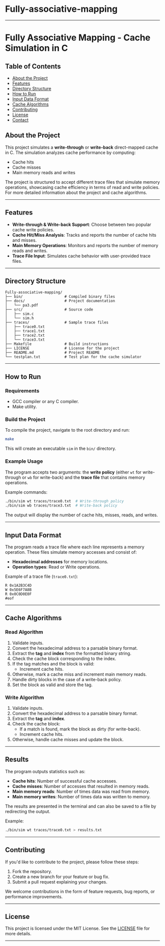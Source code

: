 # Fully-associative-mapping


---

# Fully Associative Mapping - Cache Simulation in C



## Table of Contents
- [About the Project](#about-the-project)
- [Features](#features)
- [Directory Structure](#directory-structure)
- [How to Run](#how-to-run)
- [Input Data Format](#input-data-format)
- [Cache Algorithms](#cache-algorithms)
- [Contributing](#contributing)
- [License](#license)
- [Contact](#contact)

## About the Project

This project simulates a **write-through** or **write-back** direct-mapped cache in C. The simulation analyzes cache performance by computing:
- Cache hits
- Cache misses
- Main memory reads and writes

The project is structured to accept different trace files that simulate memory operations, showcasing cache efficiency in terms of read and write policies. For more detailed information about the project and cache algorithms.

---

## Features

- **Write-through & Write-back Support**: Choose between two popular cache write policies.
- **Cache Hit/Miss Analysis**: Tracks and reports the number of cache hits and misses.
- **Main Memory Operations**: Monitors and reports the number of memory reads and writes.
- **Trace File Input**: Simulates cache behavior with user-provided trace files.

---

## Directory Structure

```
Fully-associative-mapping/
├── bin/                   # Compiled binary files
├── docs/                  # Project documentation
│   └── pa3.pdf
├── src/                   # Source code
│   ├── sim.c
│   └── sim.h
├── traces/                # Sample trace files
│   ├── trace0.txt
│   ├── trace1.txt
│   ├── trace2.txt
│   └── trace3.txt
├── Makefile               # Build instructions
├── LICENSE                # License for the project
├── README.md              # Project README
└── testplan.txt           # Test plan for the cache simulator
```

---

## How to Run

### Requirements

- GCC compiler or any C compiler.
- Make utility.

### Build the Project

To compile the project, navigate to the root directory and run:

```bash
make
```

This will create an executable `sim` in the `bin/` directory.

### Example Usage

The program accepts two arguments: the **write policy** (either `wt` for write-through or `wb` for write-back) and the **trace file** that contains memory operations.

Example commands:

```bash
./bin/sim wt traces/trace0.txt  # Write-through policy
./bin/sim wb traces/trace3.txt  # Write-back policy
```

The output will display the number of cache hits, misses, reads, and writes.

---

## Input Data Format

The program reads a trace file where each line represents a memory operation. These files simulate memory accesses and consist of:
- **Hexadecimal addresses** for memory locations.
- **Operation types**: Read or Write operations.

Example of a trace file (`trace0.txt`):

```
R 0x1A2B3C4D
W 0x5E6F7A8B
R 0x0C0D0E0F
#eof
```

---

## Cache Algorithms

### Read Algorithm
1. Validate inputs.
2. Convert the hexadecimal address to a parsable binary format.
3. Extract the **tag** and **index** from the formatted binary string.
4. Check the cache block corresponding to the index.
5. If the tag matches and the block is valid:
   - Increment cache hits.
6. Otherwise, mark a cache miss and increment main memory reads.
7. Handle dirty blocks in the case of a write-back policy.
8. Set the block as valid and store the tag.

### Write Algorithm
1. Validate inputs.
2. Convert the hexadecimal address to a parsable binary format.
3. Extract the **tag** and **index**.
4. Check the cache block:
   - If a match is found, mark the block as dirty (for write-back).
   - Increment cache hits.
5. Otherwise, handle cache misses and update the block.

---

## Results

The program outputs statistics such as:
- **Cache hits**: Number of successful cache accesses.
- **Cache misses**: Number of accesses that resulted in memory reads.
- **Main memory reads**: Number of times data was read from memory.
- **Main memory writes**: Number of times data was written to memory.

The results are presented in the terminal and can also be saved to a file by redirecting the output.

Example:
```bash
./bin/sim wt traces/trace0.txt > results.txt
```

---

## Contributing

If you'd like to contribute to the project, please follow these steps:
1. Fork the repository.
2. Create a new branch for your feature or bug fix.
3. Submit a pull request explaining your changes.

We welcome contributions in the form of feature requests, bug reports, or performance improvements.

---

## License

This project is licensed under the MIT License. See the [LICENSE](./LICENSE) file for more details.

---

